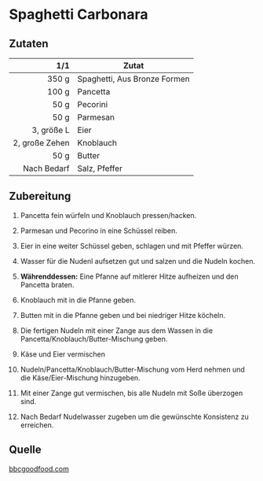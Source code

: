 # Spaghetti Carbonara

## Zutaten

| 1/1            | Zutat                        |
|---------------:|------------------------------|
| 350 g          | Spaghetti, Aus Bronze Formen |
| 100 g          | Pancetta                     |
| 50 g           | Pecorini                     |
| 50 g           | Parmesan                     |
| 3, größe L     | Eier                         |
| 2, große Zehen | Knoblauch                    |
| 50 g           | Butter                       |
| Nach Bedarf    | Salz, Pfeffer                |

## Zubereitung

1. Pancetta fein würfeln und Knoblauch pressen/hacken.

2. Parmesan und Pecorino in eine Schüssel reiben.

3. Eier in eine weiter Schüssel geben, schlagen und mit Pfeffer würzen.

4. Wasser für die Nudenl aufsetzen gut und salzen und die Nudeln kochen.

5. **Währenddessen:** Eine Pfanne auf mitlerer Hitze aufheizen und den Pancetta braten.

6. Knoblauch mit in die Pfanne geben.

7. Butten mit in die Pfanne geben und bei niedriger Hitze köcheln.

8. Die fertigen Nudeln mit einer Zange aus dem Wassen in die
   Pancetta/Knoblauch/Butter-Mischung geben.

9. Käse und Eier vermischen

10. Nudeln/Pancetta/Knoblauch/Butter-Mischung vom Herd nehmen und die
    Käse/Eier-Mischung hinzugeben.

11. Mit einer Zange gut vermischen, bis alle Nudeln mit Soße überzogen sind.

12. Nach Bedarf Nudelwasser zugeben um die gewünschte Konsistenz zu erreichen.

## Quelle

[bbcgoodfood.com](https://www.bbcgoodfood.com/recipes/ultimate-spaghetti-carbonara-recipe)
